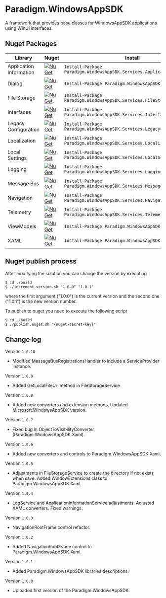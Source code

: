 # Paradigm.WindowsAppSDK
A framework that provides base classes for WindowsAppSDK applications using WinUI interfaces.

## Nuget Packages
| Library    | Nuget | Install
|-|-|-|
| Application Information       | [![NuGet](https://img.shields.io/nuget/v/Paradigm.WindowsAppSDK.Services.ApplicationInformation.svg)](https://www.nuget.org/packages/Paradigm.WindowsAppSDK.Services.ApplicationInformation/)            | `Install-Package Paradigm.WindowsAppSDK.Services.ApplicationInformation` |
| Dialog       | [![NuGet](https://img.shields.io/nuget/v/Paradigm.WindowsAppSDK.Services.Dialog.svg)](https://www.nuget.org/packages/Paradigm.WindowsAppSDK.Services.Dialog/)            | `Install-Package Paradigm.WindowsAppSDK.Services.Dialog` |
| File Storage      | [![NuGet](https://img.shields.io/nuget/v/Paradigm.WindowsAppSDK.Services.FileStorage.svg)](https://www.nuget.org/packages/Paradigm.WindowsAppSDK.Services.FileStorage/)      | `Install-Package Paradigm.WindowsAppSDK.Services.FileStorage` |
| Interfaces | [![NuGet](https://img.shields.io/nuget/v/Paradigm.WindowsAppSDK.Services.Interfaces.svg)](https://www.nuget.org/packages/Paradigm.WindowsAppSDK.Services.Interfaces/) | `Install-Package Paradigm.WindowsAppSDK.Services.Interfaces` |
| Legacy Configuration | [![NuGet](https://img.shields.io/nuget/v/Paradigm.WindowsAppSDK.Services.LegacyConfiguration.svg)](https://www.nuget.org/packages/Paradigm.WindowsAppSDK.Services.LegacyConfiguration/)  | `Install-Package Paradigm.WindowsAppSDK.Services.LegacyConfiguration` |
| Localization | [![NuGet](https://img.shields.io/nuget/v/Paradigm.WindowsAppSDK.Services.Localization.svg)](https://www.nuget.org/packages/Paradigm.WindowsAppSDK.Services.Localization/)  | `Install-Package Paradigm.WindowsAppSDK.Services.Localization` |
| Local Settings | [![NuGet](https://img.shields.io/nuget/v/Paradigm.WindowsAppSDK.Services.LocalSettings.svg)](https://www.nuget.org/packages/Paradigm.WindowsAppSDK.Services.LocalSettings/)  | `Install-Package Paradigm.WindowsAppSDK.Services.LocalSettings` |
| Logging | [![NuGet](https://img.shields.io/nuget/v/Paradigm.WindowsAppSDK.Services.Logging.svg)](https://www.nuget.org/packages/Paradigm.WindowsAppSDK.Services.Logging/)  | `Install-Package Paradigm.WindowsAppSDK.Services.Logging` |
| Message Bus | [![NuGet](https://img.shields.io/nuget/v/Paradigm.WindowsAppSDK.Services.MessageBus.svg)](https://www.nuget.org/packages/Paradigm.WindowsAppSDK.Services.MessageBus/)  | `Install-Package Paradigm.WindowsAppSDK.Services.MessageBus` |
| Navigation | [![NuGet](https://img.shields.io/nuget/v/Paradigm.WindowsAppSDK.Services.Navigation.svg)](https://www.nuget.org/packages/Paradigm.WindowsAppSDK.Services.Navigation/)  | `Install-Package Paradigm.WindowsAppSDK.Services.Navigation` |
| Telemetry | [![NuGet](https://img.shields.io/nuget/v/Paradigm.WindowsAppSDK.Services.Telemetry.svg)](https://www.nuget.org/packages/Paradigm.WindowsAppSDK.Services.Telemetry/)  | `Install-Package Paradigm.WindowsAppSDK.Services.Telemetry` |
| ViewModels | [![NuGet](https://img.shields.io/nuget/v/Paradigm.WindowsAppSDK.ViewModels.svg)](https://www.nuget.org/packages/Paradigm.WindowsAppSDK.ViewModels/)  | `Install-Package Paradigm.WindowsAppSDK.ViewModels` |
| XAML | [![NuGet](https://img.shields.io/nuget/v/Paradigm.WindowsAppSDK.Xaml.svg)](https://www.nuget.org/packages/Paradigm.WindowsAppSDK.Xaml/)  | `Install-Package Paradigm.WindowsAppSDK.Xaml` |

## Nuget publish process
After modifying the solution you can change the version by executing
```shell
$ cd ./build
$ ./increment.version.sh "1.0.0" "1.0.1"
```
where the first argument ("1.0.0") is the current version and the second one ("1.0.1") is the new version number.


To publish to nuget you need to execute the following script
```shell
$ cd ./build
$ ./publish.nuget.sh "{nuget-secret-key}"
```

## Change log

Version `1.0.10`
- Modified MessageBusRegistrationsHandler to include a ServiceProvider instance.

Version `1.0.9`
- Added GetLocalFileUri method in FileStorageService

Version `1.0.8`
- Added new converters and extension methods. Updated Microsoft.WindowsAppSDK version.

Version `1.0.7`
- Fixed bug in ObjectToVisibilityConverter (Paradigm.WindowsAppSDK.Xaml).

Version `1.0.6`
- Added new converters and controls to Paradigm.WindowsAppSDK.Xaml.

Version `1.0.5`
- Adjustments in FileStorageService to create the directory if not exists when save. Added WindowExtensions class to Paradigm.WindowsAppSDK.Xaml.

Version `1.0.4`
- LogService and ApplicationInformationService adjustments. Adjusted XAML converters. Fixed warnings.

Version `1.0.3`
- NavigationRootFrame control refactor.

Version `1.0.2`
- Added NavigationRootFrame control to Paradigm.WindowsAppSDK.Xaml.

Version `1.0.1`
- Added Paradigm.WindowsAppSDK libraries descriptions.

Version `1.0.0`
- Uploaded first version of the Paradigm.WindowsAppSDK.